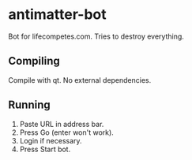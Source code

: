 antimatter-bot
==============

Bot for lifecompetes.com. Tries to destroy everything.

Compiling
--------

Compile with qt. No external dependencies.

Running
--------

1. Paste URL in address bar.
2. Press Go (enter won't work).
3. Login if necessary.
4. Press Start bot.
